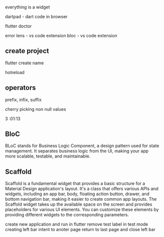 everything is a widget

dartpad - dart code in browser

flutter doctor

error lens - vs code extension
bloc - vs code extension

## create project
flutter create name

hotreload

## operators
prefix, infix, suffix

cherry picking non null values


3 :01:13


## BloC
BLoC stands for Business Logic Component, a design pattern used for state management. It separates business logic from the UI, making your app more scalable, testable, and maintainable.

## Scaffold
Scaffold is a fundamental widget that provides a basic structure for a Material Design application's layout. It's a class that offers various APIs and widgets, including an app bar, body, floating action button, drawer, and bottom navigation bar, making it easier to create common app layouts. 
The Scaffold widget takes up the available space on the screen and provides placeholders for various UI elements. You can customize these elements by providing different widgets to the corresponding parameters.

create new application and run in flutter
remove test label in test mode
creating left bar 
intent to anoter page
return to last page and close left bar